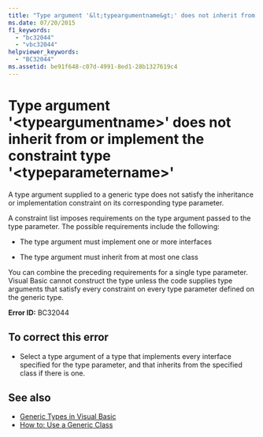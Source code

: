 ```yaml
---
title: "Type argument '&lt;typeargumentname&gt;' does not inherit from or implement the constraint type '&lt;typeparametername&gt;'"
ms.date: 07/20/2015
f1_keywords: 
  - "bc32044"
  - "vbc32044"
helpviewer_keywords: 
  - "BC32044"
ms.assetid: be91f648-c07d-4991-8ed1-28b1327619c4
---
```

# Type argument '&lt;typeargumentname&gt;' does not inherit from or implement the constraint type '&lt;typeparametername&gt;'
A type argument supplied to a generic type does not satisfy the inheritance or implementation constraint on its corresponding type parameter.  
  
 A constraint list imposes requirements on the type argument passed to the type parameter. The possible requirements include the following:  
  
-   The type argument must implement one or more interfaces  
  
-   The type argument must inherit from at most one class  
  
 You can combine the preceding requirements for a single type parameter. Visual Basic cannot construct the type unless the code supplies type arguments that satisfy every constraint on every type parameter defined on the generic type.  
  
 **Error ID:** BC32044  
  
## To correct this error  
  
-   Select a type argument of a type that implements every interface specified for the type parameter, and that inherits from the specified class if there is one.  
  
## See also
- [Generic Types in Visual Basic](../../visual-basic/programming-guide/language-features/data-types/generic-types.md)
- [How to: Use a Generic Class](../../visual-basic/programming-guide/language-features/data-types/how-to-use-a-generic-class.md)
